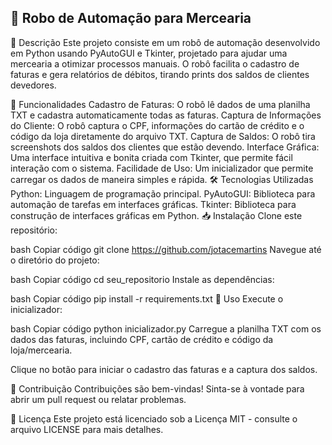 ##  🛒 Robo de Automação para Mercearia
📜 Descrição
Este projeto consiste em um robô de automação desenvolvido em Python usando PyAutoGUI e Tkinter, projetado para ajudar uma mercearia a otimizar processos manuais. O robô facilita o cadastro de faturas e gera relatórios de débitos, tirando prints dos saldos de clientes devedores.

🚀 Funcionalidades
Cadastro de Faturas: O robô lê dados de uma planilha TXT e cadastra automaticamente todas as faturas.
Captura de Informações do Cliente: O robô captura o CPF, informações do cartão de crédito e o código da loja diretamente do arquivo TXT.
Captura de Saldos: O robô tira screenshots dos saldos dos clientes que estão devendo.
Interface Gráfica: Uma interface intuitiva e bonita criada com Tkinter, que permite fácil interação com o sistema.
Facilidade de Uso: Um inicializador que permite carregar os dados de maneira simples e rápida.
🛠️ Tecnologias Utilizadas
Python: Linguagem de programação principal.
PyAutoGUI: Biblioteca para automação de tarefas em interfaces gráficas.
Tkinter: Biblioteca para construção de interfaces gráficas em Python.
📥 Instalação
Clone este repositório:

bash
Copiar código
git clone https://github.com/jotacemartins
Navegue até o diretório do projeto:

bash
Copiar código
cd seu_repositorio
Instale as dependências:

bash
Copiar código
pip install -r requirements.txt
📖 Uso
Execute o inicializador:

bash
Copiar código
python inicializador.py
Carregue a planilha TXT com os dados das faturas, incluindo CPF, cartão de crédito e código da loja/mercearia.

Clique no botão para iniciar o cadastro das faturas e a captura dos saldos.

🤝 Contribuição
Contribuições são bem-vindas! Sinta-se à vontade para abrir um pull request ou relatar problemas.

📜 Licença
Este projeto está licenciado sob a Licença MIT - consulte o arquivo LICENSE para mais detalhes.
